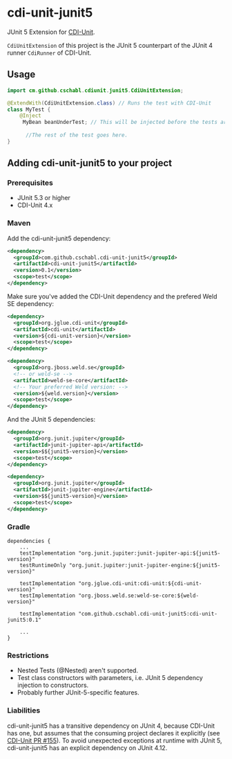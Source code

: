 # cdi-unit-junit5
JUnit 5 Extension for [CDI-Unit](https://github.com/BrynCooke/cdi-unit).

`CdiUnitExtension` of this project is the JUnit 5 counterpart of the JUnit 4 runner `CdiRunner` of CDI-Unit.

## Usage

```java
import cm.github.cschabl.cdiunit.junit5.CdiUnitExtension;

@ExtendWith(CdiUnitExtension.class) // Runs the test with CDI-Unit
class MyTest {
    @Inject
     MyBean beanUnderTest; // This will be injected before the tests are run!
 
      //The rest of the test goes here.
}
```

## Adding cdi-unit-junit5 to your project

### Prerequisites

* JUnit 5.3 or higher
* CDI-Unit 4.x

### Maven

Add the cdi-unit-junit5 dependency:

```xml
<dependency>
  <groupId>com.github.cschabl.cdi-unit-junit5</groupId>
  <artifactId>cdi-unit-junit5</artifactId>
  <version>0.1</version>
  <scope>test</scope>
</dependency>
```

Make sure you've added the CDI-Unit dependency and the prefered Weld SE dependency:

```xml
<dependency>
  <groupId>org.jglue.cdi-unit</groupId>
  <artifactId>cdi-unit</artifactId>
  <version>${cdi-unit-version}</version>
  <scope>test</scope>
</dependency>
```

```xml
<dependency>
  <groupId>org.jboss.weld.se</groupId>
  <!-- or weld-se -->
  <artifactId>weld-se-core</artifactId>
  <!-- Your preferred Weld version: -->
  <version>${weld.version}</version>
  <scope>test</scope>
</dependency>
```

And the JUnit 5 dependencies:

```xml
<dependency>
  <groupId>org.junit.jupiter</groupId>
  <artifactId>junit-jupiter-api</artifactId>
  <version>$${junit5-version}</version>
  <scope>test</scope>
</dependency>
```

```xml
<dependency>
  <groupId>org.junit.jupiter</groupId>
  <artifactId>junit-jupiter-engine</artifactId>
  <version>$${junit5-version}</version>
  <scope>test</scope>
</dependency>
```

### Gradle

```
dependencies {
    ...
    testImplementation "org.junit.jupiter:junit-jupiter-api:${junit5-version}"
    testRuntimeOnly "org.junit.jupiter:junit-jupiter-engine:${junit5-version}"

    testImplementation "org.jglue.cdi-unit:cdi-unit:${cdi-unit-version}"
    testImplementation "org.jboss.weld.se:weld-se-core:${weld-version}"

    testImplementation "com.github.cschabl.cdi-unit-junit5:cdi-unit-junit5:0.1"
    
    ...
}
```

### Restrictions

* Nested Tests (@Nested) aren't supported.
* Test class constructors with parameters, i.e. JUnit 5 dependency injection to constructors.
* Probably further JUnit-5-specific features.

### Liabilities

cdi-unit-junit5 has a transitive dependency on JUnit 4, because CDI-Unit has one, 
but assumes that the consuming project declares it explicitly (see [CDI-Unit PR #155](https://github.com/BrynCooke/cdi-unit/pull/155)). 
To avoid unexpected exceptions at runtime with JUnit 5, 
cdi-unit-junit5 has an explicit dependency on JUnit 4.12.